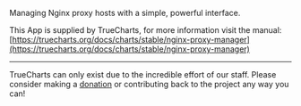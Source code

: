 Managing Nginx proxy hosts with a simple, powerful interface.

This App is supplied by TrueCharts, for more information visit the manual: [https://truecharts.org/docs/charts/stable/nginx-proxy-manager](https://truecharts.org/docs/charts/stable/nginx-proxy-manager)

---

TrueCharts can only exist due to the incredible effort of our staff.
Please consider making a [donation](https://truecharts.org/docs/about/sponsor) or contributing back to the project any way you can!

